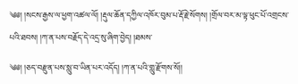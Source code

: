 ﻿  
༄༅། །སངས་རྒྱས་ལ་ཕྱག་འཚལ་ལོ། །རྡུལ་ཆོན་དཀྱིལ་འཁོར་བུམ་པ་རྡོ་རྗེ་སོགས། །གྲོལ་བར་མ་ལྟ་ཕུང་པོ་འགྲངས་པའི་ཐབས། །ཀ་ན་པས་བརྗོད་དེ་འདྲ་སུ་ཞིག་བྱེད། །ཐམས་  
  
༄༅། །ཅད་བརྫུན་པས་སླུ་བ་ཡིན་པར་འདོད། །ཀ་ན་པའི་གླུ་རྫོགས་སོ།།  
  
  
